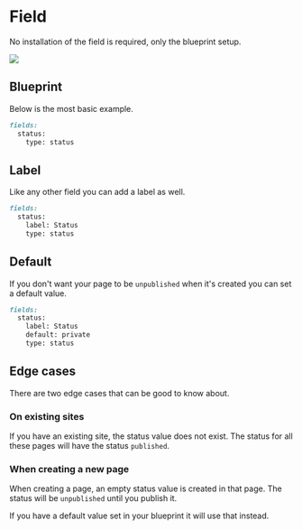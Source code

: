 # Field

No installation of the field is required, only the blueprint setup.

![](https://github.com/jenstornell/kirby-status/blob/master/docs/status.gif)

## Blueprint

Below is the most basic example.

```md
fields:
  status:
    type: status
```

## Label

Like any other field you can add a label as well.

```md
fields:
  status:
    label: Status
    type: status
```

## Default

If you don't want your page to be `unpublished` when it's created you can set a default value.

```md
fields:
  status:
    label: Status
    default: private
    type: status
```

## Edge cases

There are two edge cases that can be good to know about.

### On existing sites

If you have an existing site, the status value does not exist. The status for all these pages will have the status `published`.

### When creating a new page

When creating a page, an empty status value is created in that page. The status will be `unpublished` until you publish it.

If you have a default value set in your blueprint it will use that instead.